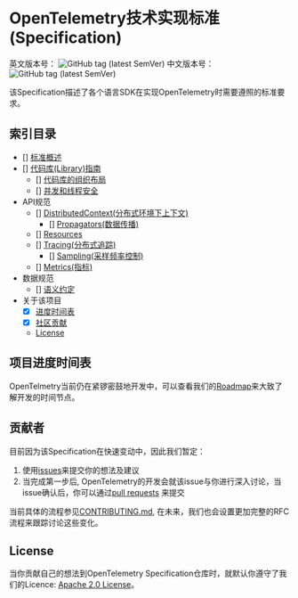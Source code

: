 # OpenTelemetry技术实现标准(Specification)

英文版本号： ![GitHub tag (latest SemVer)](https://img.shields.io/github/tag/open-telemetry/specification.svg)
中文版本号： ![GitHub tag (latest SemVer)](https://img.shields.io/github/tag/open-telemetry/specification.svg)

该Specification描述了各个语言SDK在实现OpenTelemetry时需要遵照的标准要求。


## 索引目录
- [] [标准概述](contents/overview.md)
- [] [代码库(Library)指南](contents/library-guidelines.md)
  - [] [代码库的组织布局](contents/library-layout.md)
  - [] [并发和线程安全](contents/concurrency.md)
- API规范
  - [] [DistributedContext(分布式环境下上下文)](contents/api-distributedcontext.md)
    - [] [Propagators(数据传播)](contents/api-propagators.md)
  - [] [Resources](contents/api-resources.md)
  - [] [Tracing(分布式追踪)](contents/api-tracing.md)
    - [] [Sampling(采样频率控制)](contents/api-sampling.md)
  - [] [Metrics(指标)](contents/api-metrics.md)
- 数据规范
  - [] [语义约定](contents/data-semantic-conventions.md)
- 关于该项目
  - [x] [进度时间表](#project-timeline)
  - [x] [社区贡献](#contributions)
  - [License](#license)

## 项目进度时间表

OpenTelmetry当前仍在紧锣密鼓地开发中，可以查看我们的[Roadmap](milestones.md)来大致了解开发的时间节点。


## 贡献者

目前因为该Specification在快速变动中，因此我们暂定：
1. 使用[issues](https://github.com/open-telemetry/specification/issues)来提交你的想法及建议
2. 当完成第一步后, OpenTelemetry的开发会就该issue与你进行深入讨论，当issue确认后，你可以通过[pull requests](https://github.com/open-telemetry/specification/pulls) 来提交

当前具体的流程参见[CONTRIBUTING.md](CONTRIBUTING.md), 在未来，我们也会设置更加完整的RFC流程来跟踪讨论这些变化。

## License

当你贡献自己的想法到OpenTelemetry Specification仓库时，就默认你遵守了我们的Licence: [Apache 2.0 License](https://github.com/open-telemetry/specification/blob/master/LICENSE)。